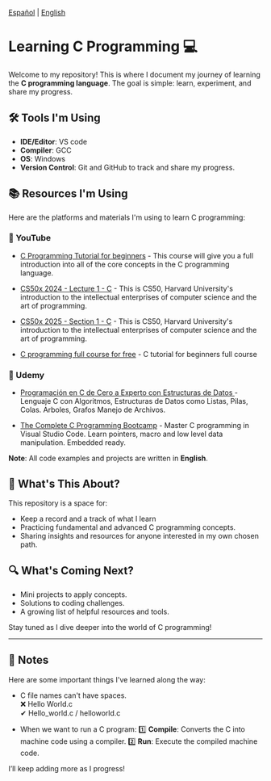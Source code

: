 [Español](README-es.md) | [English](README-en.md)
# Learning C Programming 💻

Welcome to my repository! This is where I document my journey of learning the **C programming language**. The goal is simple: learn, experiment, and share my progress.

## 🛠️ Tools I'm Using
- **IDE/Editor**: VS code
- **Compiler**: GCC 
- **OS**: Windows
- **Version Control**: Git and GitHub to track and share my progress.

## 📚 Resources I'm Using

Here are the platforms and materials I'm using to learn C programming:

### 🎥 YouTube

- [C Programming Tutorial for beginners](https://www.youtube.com/watch?v=KJgsSFOSQv0&ab_channel=freeCodeCamp.org) - This course will give you a full introduction into all of the core concepts in the C programming language.

- [CS50x 2024 - Lecture 1 - C](https://www.youtube.com/watch?v=cwtpLIWylAw&t=1233s&ab_channel=CS50) - This is CS50, Harvard University's introduction to the intellectual enterprises of computer science and the art of programming.

- [CS50x 2025 - Section 1 - C](https://www.youtube.com/watch?v=KraVJDqv7uo&t=3390s&ab_channel=CS50) - This is CS50, Harvard University's introduction to the intellectual enterprises of computer science and the art of programming.

- [C programming full course for free](https://www.youtube.com/watch?v=87SH2Cn0s9A&t=14s&ab_channel=BroCode) - C tutorial for beginners full course

### 📘 Udemy


- [Programación en C de Cero a Experto con Estructuras de Datos ](https://mercadolibre-betahub.udemy.com/course/programacion_en_c_desde_cero_a_experto/) - Lenguaje C con Algoritmos, Estructuras de Datos como Listas, Pilas, Colas. Arboles, Grafos Manejo de Archivos.

- [The Complete C Programming Bootcamp](https://mercadolibre-betahub.udemy.com/course/the-complete-c-programming-bootcamp/) - Master C programming in Visual Studio Code. Learn pointers, macro and low level data manipulation. Embedded ready.

**Note**: All code examples and projects are written in **English**.

## 📝 What's This About?
This repository is a space for:
- Keep a record and a track of what I learn
- Practicing fundamental and advanced C programming concepts.
- Sharing insights and resources for anyone interested in my own chosen path.

## 🔍 What's Coming Next?
- Mini projects to apply concepts.
- Solutions to coding challenges.
- A growing list of helpful resources and tools.

Stay tuned as I dive deeper into the world of C programming!

---

## 📝 Notes

Here are some important things I've learned along the way:

- C file names can't have spaces.  
  ❌ Hello World.c  
  ✔ Hello_world.c / helloworld.c

- When we want to run a C program:
  1️⃣ **Compile**: Converts the C into machine code using a compiler.
  2️⃣ **Run**: Execute the compiled machine code.


I’ll keep adding more as I progress!
